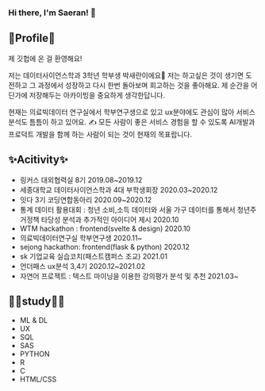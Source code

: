 ### Hi there, I'm Saeran! 👋
## 🐰Profile🐰
제 깃헙에 온 걸 환영해요! 

저는 데이터사이언스학과 3학년 학부생 박새란이에요🙂
저는 하고싶은 것이 생기면 도전하고 그 과정에서 성장하고 다시 한번 돌아보며 회고하는 것을 좋아해요.
제 순간을 어딘가에 저장해두는 아카이빙을 중요하게 생각한답니다. 

현재는 의료빅데이터 연구실에서 학부연구생으로 있고 ux분야에도 관심이 많아 서비스 분석도 틈틈이 하고 있어요. ✍️
모든 사람이 좋은 서비스 경험을 할 수 있도록 AI개발과 프로덕트 개발을 함께 하는 사람이 되는 것이 현재의 목표랍니다.


## ✨Acitivity✨
- 링커스 대외협력실 8기 2019.08~2019.12
- 세종대학교 데이터사이언스학과 4대 부학생회장 2020.03~2020.12
- 잇다 3기 코딩연합동아리 2020.09~2020.12
- 통계 데이터 활용대회 : 청년 소비,소득 데이터와 서울 가구 데이터를 통해서 청년주거정책 타당성 분석과 추가적인 아이디어 제시 2020.10
- WTM hackathon : frontend(svelte & design) 2020.10
- 의료빅데이터연구실 학부연구생 2020.11~
- sejong hackathon: frontend(flask & python) 2020.12
- sk 기업교육 실습코치(패스트캠퍼스 조교)  2021.01
- 언더패스 ux분석 3,4기 2020.12~2021.02
- 자연어 프로젝트 : 텍스트 마이닝을 이용한 강의평가 분석 및 추천 2021.03~

## 👩‍💻study👩‍💻
- ML & DL
- UX
- SQL
- SAS
- PYTHON
- R
- C
- HTML/CSS

